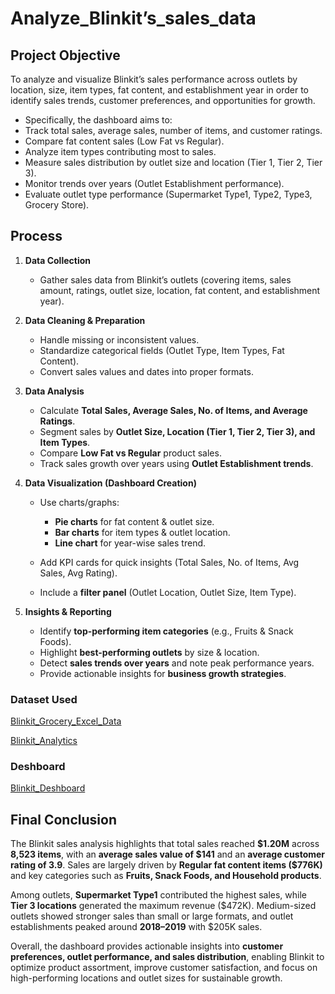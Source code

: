 # Analyze_Blinkit’s_sales_data

## Project Objective

To analyze and visualize Blinkit’s sales performance across outlets by location, size, item types, fat content, and establishment year in order to identify sales trends, customer preferences, and opportunities for growth.

* Specifically, the dashboard aims to:
* Track total sales, average sales, number of items, and customer ratings.
* Compare fat content sales (Low Fat vs Regular).
* Analyze item types contributing most to sales.
* Measure sales distribution by outlet size and location (Tier 1, Tier 2, Tier 3).
* Monitor trends over years (Outlet Establishment performance).
* Evaluate outlet type performance (Supermarket Type1, Type2, Type3, Grocery Store).

## Process

1. **Data Collection**

   * Gather sales data from Blinkit’s outlets (covering items, sales amount, ratings, outlet size, location, fat content, and establishment year).

2. **Data Cleaning & Preparation**

   * Handle missing or inconsistent values.
   * Standardize categorical fields (Outlet Type, Item Types, Fat Content).
   * Convert sales values and dates into proper formats.

3. **Data Analysis**

   * Calculate **Total Sales, Average Sales, No. of Items, and Average Ratings**.
   * Segment sales by **Outlet Size, Location (Tier 1, Tier 2, Tier 3), and Item Types**.
   * Compare **Low Fat vs Regular** product sales.
   * Track sales growth over years using **Outlet Establishment trends**.

4. **Data Visualization (Dashboard Creation)**

   * Use charts/graphs:

     * **Pie charts** for fat content & outlet size.
     * **Bar charts** for item types & outlet location.
     * **Line chart** for year-wise sales trend.
   * Add KPI cards for quick insights (Total Sales, No. of Items, Avg Sales, Avg Rating).
   * Include a **filter panel** (Outlet Location, Outlet Size, Item Type).

5. **Insights & Reporting**

   * Identify **top-performing item categories** (e.g., Fruits & Snack Foods).
   * Highlight **best-performing outlets** by size & location.
   * Detect **sales trends over years** and note peak performance years.
   * Provide actionable insights for **business growth strategies**.

### Dataset Used
<a href="https://github.com/Rohit-Ahirwar/Outlet-Establishment/blob/main/BlinkIt%20Grocery%20Excel%20Data.xlsx">Blinkit_Grocery_Excel_Data</a>

<a href="https://github.com/Rohit-Ahirwar/Outlet-Establishment/blob/main/Blinkit%20Analytics.pbix">Blinkit_Analytics</a>

### Deshboard
<a href="https://github.com/Rohit-Ahirwar/Outlet-Establishment/blob/main/Blinkit%20Deshboard.png">Blinkit_Deshboard</a>

## Final Conclusion

The Blinkit sales analysis highlights that total sales reached **\$1.20M** across **8,523 items**, with an **average sales value of \$141** and an **average customer rating of 3.9**. Sales are largely driven by **Regular fat content items (\$776K)** and key categories such as **Fruits, Snack Foods, and Household products**.

Among outlets, **Supermarket Type1** contributed the highest sales, while **Tier 3 locations** generated the maximum revenue (\$472K). Medium-sized outlets showed stronger sales than small or large formats, and outlet establishments peaked around **2018–2019** with \$205K sales.

Overall, the dashboard provides actionable insights into **customer preferences, outlet performance, and sales distribution**, enabling Blinkit to optimize product assortment, improve customer satisfaction, and focus on high-performing locations and outlet sizes for sustainable growth.

